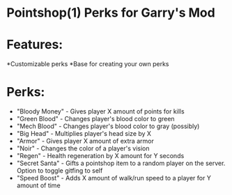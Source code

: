 # Pointshop(1) Perks for Garry's Mod

# Features:
*Customizable perks
*Base for creating your own perks

# Perks:
* "Bloody Money" - Gives player X amount of points for kills
* "Green Blood" - Changes player's blood color to green
* "Mech Blood" - Changes player's blood color to gray (possibly)
* "Big Head" - Multiplies player's head size by X 
* "Armor" - Gives player X amount of extra armor
* "Noir" - Changes the color of a player's vision
* "Regen" - Health regeneration by X amount for Y seconds
* "Secret Santa" - Gifts a pointshop item to a random player on the server. Option to toggle gitfing to self
* "Speed Boost" - Adds X amount of walk/run speed to a player for Y amount of time
